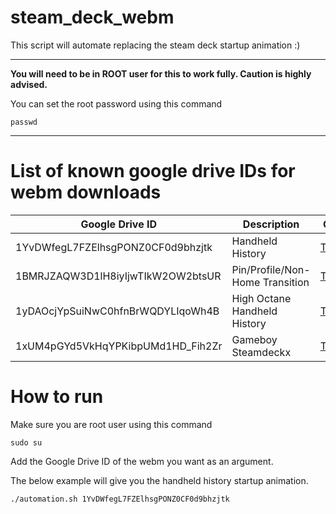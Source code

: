 # steam_deck_webm
This script will automate replacing the steam deck startup animation :)

***
**You will need to be in ROOT user for this to work fully. Caution is highly advised.**

You can set the root password using this command

``` passwd ```
***

# List of known google drive IDs for webm downloads
| Google Drive ID | Description | Creator |
| ----------- | ----------- | ----------- |
| 1YvDWfegL7FZElhsgPONZ0CF0d9bhzjtk | Handheld History                      | <a href="https://www.reddit.com/user/TareXmd/">TareXmd</a> |
| 1BMRJZAQW3D1lH8iyIjwTIkW2OW2btsUR | Pin/Profile/Non-Home Transition       | <a href="https://www.reddit.com/user/TareXmd/">TareXmd</a> |
| 1yDAOcjYpSuiNwC0hfnBrWQDYLIqoWh4B | High Octane Handheld History          | <a href="https://www.reddit.com/user/TareXmd/">TareXmd</a> |
| 1xUM4pGYd5VkHqYPKibpUMd1HD_Fih2Zr | Gameboy Steamdeckx                    | <a href="https://www.reddit.com/user/TareXmd/">TareXmd</a> |

# How to run 

Make sure you are root user using this command

```sudo su```

Add the Google Drive ID of the webm you want as an argument.

The below example will give you the handheld history startup animation.

```./automation.sh 1YvDWfegL7FZElhsgPONZ0CF0d9bhzjtk```